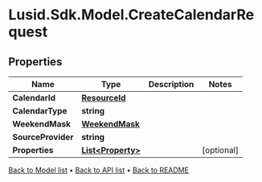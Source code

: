 # Lusid.Sdk.Model.CreateCalendarRequest

## Properties

Name | Type | Description | Notes
------------ | ------------- | ------------- | -------------
**CalendarId** | [**ResourceId**](ResourceId.md) |  | 
**CalendarType** | **string** |  | 
**WeekendMask** | [**WeekendMask**](WeekendMask.md) |  | 
**SourceProvider** | **string** |  | 
**Properties** | [**List&lt;Property&gt;**](Property.md) |  | [optional] 

[Back to Model list](../README.md#documentation-for-models) &#8226; [Back to API list](../README.md#documentation-for-api-endpoints) &#8226; [Back to README](../README.md)

